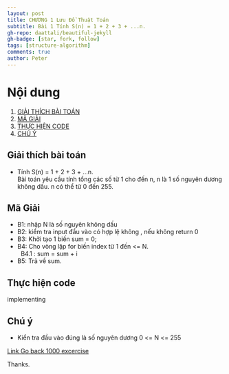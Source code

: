 ```yaml
---
layout: post
title: CHƯƠNG 1 Lưu Đồ Thuật Toán
subtitle: Bài 1 Tính S(n) = 1 + 2 + 3 + ...n.
gh-repo: daattali/beautiful-jekyll
gh-badge: [star, fork, follow]
tags: [structure-algorithm]
comments: true
author: Peter
---
```


# Nội dung
1. [GIẢI THÍCH BÀI TOÁN](#Giải-thích-bài-toán)
2. [MÃ GIẢI](#Mã-Giải)
3. [THỰC HIỆN CODE](#Thực-hiện-code )
4. [CHÚ Ý](#Chú-ý)


##  Giải thích bài toán
+ Tính S(n) = 1 + 2 + 3 + ...n.  
Bài toán yêu cầu tính tổng các số từ 1 cho đến n, n là 1 số nguyên dương không dấu. 
n có thể từ 0 đến 255.  


## Mã Giải
+ B1: nhập N là số nguyên không dấu
+ B2: kiểm tra input đầu vào có hợp lệ không , nếu không return 0
+ B3: Khởi tạo 1 biến sum = 0;
+ B4: Cho vòng lặp for biến index từ 1 đến <= N.  
&nbsp;&nbsp;B4.1 : sum = sum + i 
+ B5: Trả về sum.


## Thực hiện code 

implementing 


## Chú ý
+ Kiển tra đầu vào đúng là số nguyên dương 0 <= N <= 255


[Link Go back 1000 excercise](https://nguyenthinhit996.github.io/blog/2021-11-17-1000-exercise/)
  
Thanks.